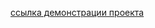 [ссылка демонстрации проекта](https://drive.google.com/drive/folders/1CwcmUJiQLsBw70RiJ00-tMUspZ8LPxR8?usp=sharing)
